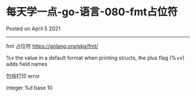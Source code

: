 # 每天学一点-go-语言-080-fmt占位符

Posted on April 5 2021

---

fmt
占位符
https://golang.org/pkg/fmt/

%v	the value in a default format
when printing structs, the plus flag (%+v) adds field names

包括打印 error

integer
%d	base 10

